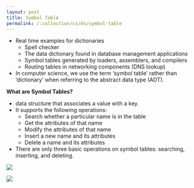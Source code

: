 ```yaml
---
layout: post
title: Symbol Table
permalink: /:collection/cs/ds/symbol-table
---
```


- Real time examples for dictionaries
  - Spell checker
  - The data dictionary found in database management applications
  - Symbol tables generated by loaders, assemblers, and compilers
  - Routing tables in networking components (DNS lookup)
- In computer science, we use the term ‘symbol table’ rather than ‘dictionary’ when referring to the abstract data type (ADT).

**What are Symbol Tables?**
- data structure that associates a value with a key.
- It supports the following operations:
  - Search whether a particular name is in the table
  - Get the attributes of that name
  - Modify the attributes of that name
  - Insert a new name and its attributes
  - Delete a name and its attributes
- There are only three basic operations on symbol tables: searching, inserting, and deleting.

![]({{site.cdn}}/cse/ds/hashing/symbol-table/dns-lookup.png)

![]({{site.cdn}}/cse/ds/hashing/symbol-table/symbol-table-implementations.png)